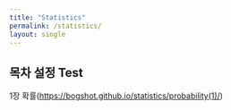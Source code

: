 ```yaml
---
title: "Statistics"
permalink: /statistics/
layout: single
---
```


## 목차 설정 Test

1장 확률(https://bogshot.github.io/statistics/probability(1)/)
